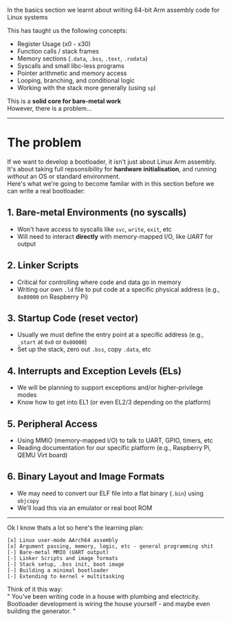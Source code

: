 In the basics section we learnt about writing 64-bit Arm assembly code for Linux systems  

This has taught us the following concepts:  
- Register Usage (x0 - x30)  
- Function calls / stack frames  
- Memory sections (`.data`, `.bss`, `.text`, `.rodata`)
- Syscalls and small libc-less programs
- Pointer arithmetic and memory access
- Looping, branching, and conditional logic
- Working with the stack more generally (using `sp`)

This is a **solid core for bare-metal work**  
However, there is a problem...  

---
# The problem
If we want to develop a bootloader, it isn't just about Linux Arm assembly.  
It's about taking full repsonsibility for **hardware initialisation**, and running *without* an OS or standard environment.  
Here's what we're going to become familar with in this section before we can write a real bootloader:  

## 1. Bare-metal Environments (no syscalls)
- Won't have access to syscalls like `svc`, `write`, `exit`, etc
- Will need to interact **directly** with memory-mapped I/O, like *UART* for output
## 2. Linker Scripts
- Critical for controlling where code and data go in memory
- Writing our own `.ld` file to put code at a specific physical address (e.g., `0x80000` on Raspberry Pi)
## 3. Startup Code (reset vector)
- Usually we must define the entry point at a specific address (e.g., `_start` at `0x0` or `0x80000`)
- Set up the stack, zero out `.bss`, copy `.data`, etc
## 4. Interrupts and Exception Levels (ELs)
- We will be planning to support exceptions and/or higher-privilege modes
- Know how to get into EL1 (or even EL2/3 depending on the platform)
## 5. Peripheral Access
- Using MMIO (memory-mapped I/O) to talk to UART, GPIO, timers, etc
- Reading documentation for our specific platform (e.g., Raspberry Pi, QEMU Virt board)
## 6. Binary Layout and Image Formats
- We may need to convert our ELF file into a flat binary (`.bin`) using `objcopy`
- We'll load this via an emulator or real boot ROM
---
  
Ok I know thats a lot so here's the learning plan:
```
[x] Linux user-mode AArch64 assembly
[x] Argument passing, memory, logic, etc - general programming shit
[-] Bare-metal MMIO (UART output)
[-] Linker Scripts and image formats
[-] Stack setup, .bss init, boot image
[-] Building a minimal bootloader
[-] Extending to kernel + multitasking
```
Think of it this way:  
" You’ve been writing code in a house with plumbing and electricity. Bootloader development is wiring the house yourself - and maybe even building the generator. "